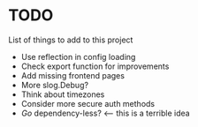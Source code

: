 # TODO
List of things to add to this project

* Use reflection in config loading
* Check export function for improvements
* Add missing frontend pages
* More slog.Debug?
* Think about timezones
* Consider more secure auth methods
* *Go* dependency-less? <-- this is a terrible idea